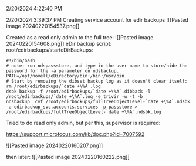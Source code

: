 2/20/2024 4:22:40 PM

2/20/2024 3:39:37 PM
Creating service account for edir backups
![[Pasted image 20240220154537.png]]

Created as a read only admin to the full tree:
![[Pasted image 20240220154608.png]]
eDir backup script:
root/edirbackups/starteDirBackups:

```
#!/bin/bash
# note: run ndspassstore, and type in the user name to store/hide the password for the -a parameter on ndsbackup.
PATH=/opt/novell/eDirectory/bin:/bin:/usr/bin
# Start by removing the dibset backup log as it doesn't clear itself:
rm /root/edirbackups/`date +\%A`.log
dsbk backup -f /root/edirbackups/`date +\%A`.dibback -l /root/edirbackups/`date +\%A`.log -e trivir -w -t -b
ndsbackup  cvf /root/edirbackups/fullTreeObjectLevel-`date +\%A`.ndsbk -a edirbackup_svc.accounts.services -p passstore > /root/edirbackups/fullTreeObjectLevel-`date +\%A`.ndsbk.log

```

Tried to do read only admin, but per this, supervisor is required:

https://support.microfocus.com/kb/doc.php?id=7007592

![[Pasted image 20240220160207.png]]

then later:
![[Pasted image 20240220160222.png]]